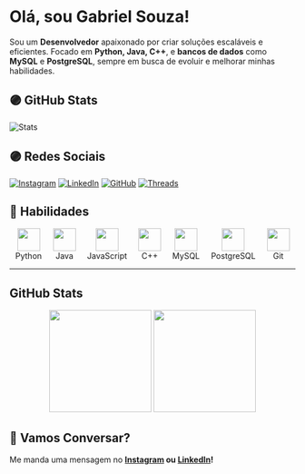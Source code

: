 # Olá, sou **Gabriel Souza**! 

Sou um **Desenvolvedor** apaixonado por criar soluções escaláveis e eficientes. Focado em **Python, Java, C++**, e **bancos de dados** como **MySQL** e **PostgreSQL**, sempre em busca de evoluir e melhorar minhas habilidades.

## 🟣 **GitHub Stats**
![Stats](https://github-readme-stats.vercel.app/api?username=gabrielsouzaon&show_icons=true&theme=radical)

## 🟣 **Redes Sociais** 
[![Instagram](https://img.shields.io/badge/Instagram-E4405F?style=for-the-badge&logo=instagram&logoColor=white)](https://www.instagram.com/gabrielsoual/)
[![LinkedIn](https://img.shields.io/badge/LinkedIn-0077B5?style=for-the-badge&logo=linkedin&logoColor=white)](https://www.linkedin.com/in/gabrielsouzaon/)
[![GitHub](https://img.shields.io/badge/GitHub-181717?style=for-the-badge&logo=github&logoColor=white)](https://github.com/gabrielsouzaon)
[![Threads](https://img.shields.io/badge/Threads-000000?style=for-the-badge&logo=threads&logoColor=white)](https://www.threads.net/@gabrielsoual)


## 🚀 **Habilidades**  
<div style="display: flex; flex-wrap: wrap; justify-content: center; gap: 20px; text-align: center;">
  <div>
    <img src="IMAGEM/python-simple.png" width="40" height="40"/><br>
    <span>Python</span>
  </div>
  <div>
    <img src="IMAGEM/java-simple.png" width="40" height="40"/><br>
    <span>Java</span>
  </div>
  <div>
    <img src="IMAGEM/js-simple.png" width="40" height="40"/><br>
    <span>JavaScript</span>
  </div>
  <div>
    <img src="IMAGEM/cpp-simple.png" width="40" height="40"/><br>
    <span>C++</span>
  </div>
  <div>
    <img src="IMAGEM/mysql-simple.png" width="40" height="40"/><br>
    <span>MySQL</span>
  </div>
  <div>
    <img src="IMAGEM/postgresql-simple.png" width="40" height="40"/><br>
    <span>PostgreSQL</span>
  </div>
  <div>
    <img src="IMAGEM/git-simple.png" width="40" height="40"/><br>
    <span>Git</span>
  </div>
</div>

---

## **GitHub Stats**
<div align="center">
  <img height="180em" src="https://github-readme-stats.vercel.app/api?username=gabrielsouzaon&show_icons=true&theme=radical"/>
  <img height="180em" src="https://github-readme-stats.vercel.app/api/top-langs/?username=gabrielsouzaon&layout=compact&langs_count=7&theme=radical"/>
</div>

## 📩 **Vamos Conversar?**
Me manda uma mensagem no **[Instagram](https://www.instagram.com/gabrielsoual/) ou [LinkedIn](https://www.linkedin.com/in/gabrielsouzaon/)!**
